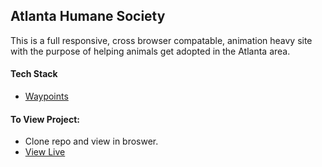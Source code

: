 ## Atlanta Humane Society

This is a full responsive, cross browser compatable, animation heavy site with the purpose of helping animals get adopted in the Atlanta area.

#### Tech Stack
* [Waypoints](http://imakewebthings.com/waypoints/)

#### To View Project:
* Clone repo and view in broswer.
* [View Live](http://paigeinteractive.com/work/humaneSociety/index.html)